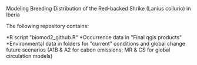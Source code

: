 Modeling Breeding Distribution of the Red-backed Shrike (Lanius collurio) in Iberia

The following repository contains:

  *R script "biomod2_github.R"
  *Occurrence data in "Final qgis products"
  *Environmental data in folders for "current" conditions and global change future scenarios (A1B & A2 for cabon emissions; MR & CS for global circulation models)

